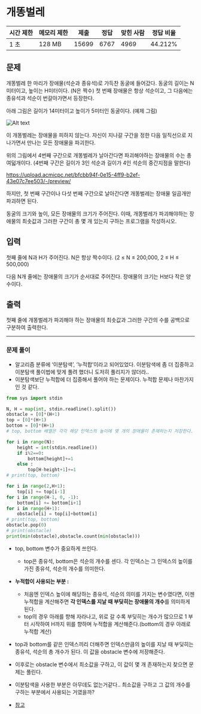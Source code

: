 # 개똥벌레

| 시간 제한 | 메모리 제한 | 제출 | 정답 | 맞힌 사람 | 정답 비율 |
| --- | --- | --- | --- | --- | --- |
| 1 초 | 128 MB | 15699 | 6767 | 4969 | 44.212% |

## 문제

개똥벌레 한 마리가 장애물(석순과 종유석)로 가득찬 동굴에 들어갔다. 동굴의 길이는 N미터이고, 높이는 H미터이다. (N은 짝수) 첫 번째 장애물은 항상 석순이고, 그 다음에는 종유석과 석순이 번갈아가면서 등장한다.

아래 그림은 길이가 14미터이고 높이가 5미터인 동굴이다. (예제 그림)

![Alt text](https://upload.acmicpc.net/c6fd496d-ccf5-4f9d-a06e-32b121fc6a82/-/preview/)

이 개똥벌레는 장애물을 피하지 않는다. 자신이 지나갈 구간을 정한 다음 일직선으로 지나가면서 만나는 모든 장애물을 파괴한다.

위의 그림에서 4번째 구간으로 개똥벌레가 날아간다면 파괴해야하는 장애물의 수는 총 여덟개이다. (4번째 구간은 길이가 3인 석순과 길이가 4인 석순의 중간지점을 말한다)

https://upload.acmicpc.net/bfcbb94f-0e15-4ff9-b2ef-43e07c7ee503/-/preview/

하지만, 첫 번째 구간이나 다섯 번째 구간으로 날아간다면 개똥벌레는 장애물 일곱개만 파괴하면 된다.

동굴의 크기와 높이, 모든 장애물의 크기가 주어진다. 이때, 개똥벌레가 파괴해야하는 장애물의 최솟값과 그러한 구간이 총 몇 개 있는지 구하는 프로그램을 작성하시오.

## 입력

첫째 줄에 N과 H가 주어진다. N은 항상 짝수이다. (2 ≤ N ≤ 200,000, 2 ≤ H ≤ 500,000)

다음 N개 줄에는 장애물의 크기가 순서대로 주어진다. 장애물의 크기는 H보다 작은 양수이다.

## 출력

첫째 줄에 개똥벌레가 파괴해야 하는 장애물의 최솟값과 그러한 구간의 수를 공백으로 구분하여 출력한다.

---

### 문제 풀이

- 알고리즘 분류에 ‘이분탐색’, ‘누적합’이라고 되어있었다. 이분탐색에 좀 더 집중하고 이분탐색 풀이법에 맞게 풀려 했더니 도저히 풀리지가 않더라..
- 이분탐색보단 누적합에 더 집중해서 풀어야 하는 문제이다. 누적합 문제나 마찬가지인 것 같다.

```python
from sys import stdin

N, H = map(int, stdin.readline().split())
obstacle = [0]*(H+1)
top = [0]*(H+1)
bottom = [0]*(H+1)
# top, bottom 배열은 각각 해당 인덱스의 높이에 몇 개의 장애물이 존재하는지 저장한다.

for i in range(N):
    height = int(stdin.readline())
    if i%2==0:
        bottom[height]+=1
    else :
        top[H-height+1]+=1
# print(top, bottom)

for i in range(2,H+1):
    top[i] += top[i-1] 
for i in range(H-1, 0, -1):
    bottom[i] += bottom[i+1]
for i in range(H+1):
    obstacle[i] = top[i]+bottom[i]
# print(top, bottom)
obstacle.pop(0)
# print(obstacle)
print(min(obstacle),obstacle.count(min(obstacle)))
```

- top, bottom 변수가 중요하게 쓰인다.
    - top은 종유석, bottom은 석순의 개수를 센다. 각 인덱스는 그 인덱스의 높이를 가진 종유석, 석순의 개수를 의미한다.
- **누적합이 사용되는 부분 :**
    - 처음엔 인덱스 높이에 해당하는 종유석, 석순의 의미를 가지는 변수였다면, 이젠 누적합을 계산해주면 **각 인덱스를 지날 때 부딪히는 장애물의 개수**를 의미하게 된다.
    - top의 경우 아래를 향해 자라나고, 위로 갈 수록 부딪히는 개수가 많으므로 1 부터 시작하여 H까지 위를 향하며 누적합을 계산해준다.(bottom의 경우 아래로 누적합 계산)
- top과 bottom를 같은 인덱스끼리 더해주면 인덱스만큼의 높이를 지날 때 부딪히는 종유석, 석순의 총 개수가 된다. 이 값을 obstacle 변수에 저장해준다.
- 이후로는 obstacle 변수에서 최소값을 구하고, 이 값이 몇 개 존재하는지 찾으면 문제는 풀린다.

- 이분탐색을 사용한 부분은 아무데도 없는거같다.. 최소값을 구하고 그 값의 개수를 구하는 부분에서 사용되는 거였을까?
- [참고](https://hyeo-noo.tistory.com/310)
